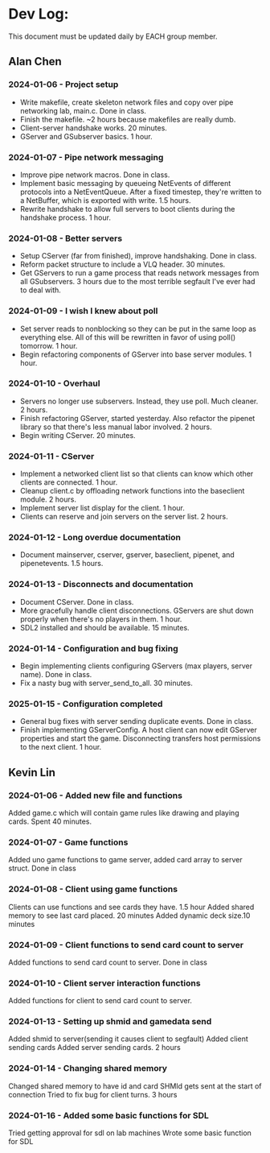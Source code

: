 # Dev Log:

This document must be updated daily by EACH group member.

## Alan Chen

### 2024-01-06 - Project setup
* Write makefile, create skeleton network files and copy over pipe networking lab, main.c. Done in class.
* Finish the makefile. ~2 hours because makefiles are really dumb.
* Client-server handshake works. 20 minutes.
* GServer and GSubserver basics. 1 hour.

### 2024-01-07 - Pipe network messaging
* Improve pipe network macros. Done in class.
* Implement basic messaging by queueing NetEvents of different protocols into a NetEventQueue. After a fixed timestep, they're written to a NetBuffer, which is exported with write. 1.5 hours.
* Rewrite handshake to allow full servers to boot clients during the handshake process. 1 hour.

### 2024-01-08 - Better servers
* Setup CServer (far from finished), improve handshaking. Done in class.
* Reform packet structure to include a VLQ header. 30 minutes.
* Get GServers to run a game process that reads network messages from all GSubservers. 3 hours due to the most terrible segfault I've ever had to deal with.

### 2024-01-09 - I wish I knew about poll
* Set server reads to nonblocking so they can be put in the same loop as everything else. All of this will be rewritten in favor of using poll() tomorrow. 1 hour.
* Begin refactoring components of GServer into base server modules. 1 hour.

### 2024-01-10 - Overhaul
* Servers no longer use subservers. Instead, they use poll. Much cleaner. 2 hours.
* Finish refactoring GServer, started yesterday. Also refactor the pipenet library so that there's less manual labor involved. 2 hours.
* Begin writing CServer. 20 minutes.

### 2024-01-11 - CServer
* Implement a networked client list so that clients can know which other clients are connected. 1 hour.
* Cleanup client.c by offloading network functions into the baseclient module. 2 hours.
* Implement server list display for the client. 1 hour.
* Clients can reserve and join servers on the server list. 2 hours.

### 2024-01-12 - Long overdue documentation
* Document mainserver, cserver, gserver, baseclient, pipenet, and pipenetevents. 1.5 hours.

### 2024-01-13 - Disconnects and documentation
* Document CServer. Done in class.
* More gracefully handle client disconnections. GServers are shut down properly when there's no players in them. 1 hour.
* SDL2 installed and should be available. 15 minutes.

### 2024-01-14 - Configuration and bug fixing
* Begin implementing clients configuring GServers (max players, server name). Done in class.
* Fix a nasty bug with server_send_to_all. 30 minutes.

### 2025-01-15 - Configuration completed
* General bug fixes with server sending duplicate events. Done in class.
* Finish implementing GServerConfig. A host client can now edit GServer properties and start the game. Disconnecting transfers host permissions to the next client. 1 hour.

## Kevin Lin

### 2024-01-06 - Added new file and functions
Added game.c which will contain game rules like drawing and playing cards. Spent 40 minutes.

### 2024-01-07 - Game functions
Added uno game functions to game server, added card array to server struct. Done in class

### 2024-01-08 - Client using game functions
Clients can use functions and see cards they have. 1.5 hour
Added shared memory to see last card placed. 20 minutes
Added dynamic deck size.10 minutes

### 2024-01-09 - Client functions to send card count to server
Added functions to send card count to server. Done in class

### 2024-01-10 - Client server interaction functions
Added functions for client to send card count to server.

### 2024-01-13 - Setting up shmid and gamedata send
Added shmid to server(sending it causes client to segfault)
Added client sending cards
Added server sending cards. 2 hours

### 2024-01-14 - Changing shared memory
Changed shared memory to have id and card
SHMId gets sent at the start of connection
Tried to fix bug for client turns. 3 hours

### 2024-01-16 - Added some basic functions for SDL
Tried getting approval for sdl on lab machines
Wrote some basic function for SDL
